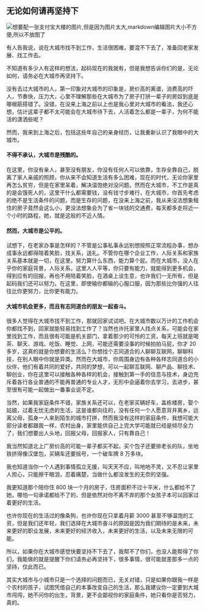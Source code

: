 ## 无论如何请再坚持下

![想要配一张支付宝大楼的图片,但是因为图片太大,markdown编辑图片大小不方便,所以不放图了]()

有人告我说，说在大城市找不到工作，生活很困难，要混不下去了，准备回老家发展、找工作去。

不知道有多少人有这样的想法，起码现在的我就有，但是我想告诉你们的是，无论如何，请务必在大城市再坚持下。

没有去过大城市的人，第一印象对大城市的印象是，房价高的离谱，消费高的吓人，节奏快，压力大，心里不理解那些在大城市为了房子打拼一辈子的房奴到底是哪根筋搭错了。没错，在没来上海之前以上也是我心里对大城市的看法，我还心想，估计这辈子都不太可能会在大城市待下去，人活着怎么都是一辈子，为何不能活的潇洒些呢？

然而，我来到上海之后，包括这些年自己的亲身经历，让我重新认识了我眼中的大城市。

#### 不得不承认，大城市是残酷的。
在这里，你没有亲人，甚至没有朋友，你没有任何人可以依靠，生存全靠自己，脱离了家人亲戚的照顾，你从来不会知道生活有多么困难，现在的时代，无论你家里再怎么贫穷，但是在家里呆着，解决温饱绝对没问题。然而在大城市，不工作是真的是会饿死人的，这里干什么都需要钱，没有钱寸步难行，在大城市，你首先考虑的绝不是生活条件的问题，而是生存的问题，在没来上海之前，我从来没法想象租住的房子竟然会这么小，更没法想象会为了省一块钱的交通费，每天都多走将近一个小时的路程，她，就是这般的不近人情。

#### 然而，大城市是公平的。
试想下，在老家办事是怎样的？不管是公事私事永远别想按照正常流程办事，想办成事永远都得陪着笑脸，找关系，送礼。不管你在哪个企业工作，人际关系和家族关系基本就是一切，在这里，努力算什么东西，能力算个屁。而在大城市，没人在乎你的家庭背景，人际关系，这里人人平等，你只要有能力，就能得到更多机会，得到应有的回报，再也不用陪着笑脸，在酒桌上谈生意，也许我们一无所有，但是起码我们还可以努力。在这里，即使输你都输的心服口服，因为那些比你强的人往往比你更努力，比你更有能力。

#### 大城市机会更多，而且有志同道合的朋友一起奋斗。
很多人觉得在大城市找不到工作，那就回家试试吧。在大城市数以万计的工作机会你都找不到，回家就能轻易找到工作了？当然也许托家里人找点关系，可能会在家里找到工作，而且很有可能是机关部门，拿着那少的可怜的工资，每天上班就是喝茶、聊天、游戏、吃饭、睡觉、上网，可能还需要没事的时候拍拍马屁，你才 20 多岁，这真的就是你想要的生活么？你想找个志同道合的人聊聊互联网，聊聊科技，在别人眼中你就是异类。然而在大城市，你周围身边有各种各样志同道合的小伙伴，他们有着共同的爱好，共同的梦想，可以一起聊互联网、聊产品、聊技术、聊创业，你在这里可以接触各种各样的机会，接触到第一手的信息与技术，身边充斥着各行各业普通的不能再普通的专业人才，无形中会逼着你去学习，去进步，甚至很有可能一起做出一番事业说不定。

当然，如果我家庭条件不错，家族关系还可以，在老家买辆好车，盖栋楼房，娶个姑娘，过着无忧无虑的生活，这是谁都向往的，没有任何一个人愿意背井离乡，远离父母，孤身一人来到陌生的城市打拼，然而我没有这样的家庭条件，我想可能大部分读者都跟我一样，农村出身，家里能供自己上完大学可能就已经是倾尽全力了，我们想要出人头地，回报父母，回报家人，只有靠自己！

我当然知道北上广房价高的可能一辈子都买不起，买个包子还要排老长的队，坐地铁挤得像汉堡包，买辆车还要摇号，一个破车牌 8 万多块。

我也知道当你一个人遇到事情孤立无援，叫天天不应，叫地地不灵，又不忍让家里人担心，只能擦干眼泪，忍着痛楚，当做什么都没发生的无奈的坚强。

我更知道那个陪你住 800 块一个月的房子，住房面积不过十平米，什么都给不了她，哪怕一句承诺都给不了的，但是依然对你不离不弃的那个女孩子本可以回家过着更好的生活。

也许你现在的生活过的像条狗，也许你现在只拿着月薪 3000 甚至不够温饱的工资，但是我们还年轻，我们选择在大城市奋斗的原因是因为我们期待的是未来，未来更好的职业发展，未来更好的经济收入，未来更好的生活，以及未来无限的可能。

所以，如果你在大城市感觉快要坚持不下去了，我帮不了你们，也没人能帮得了你们，我能做的就是提醒下你们请务必再坚持下，很多事情，很可能就差那多一点的坚持，仅此而已。

其实大城市与小城市只是一个选择的问题而已，无关对错，只是如果你跟我一样是个农村的孩子，试图凭借自己的本事改变自己的生活，那么我建议你一定要到大城市闯闯，她不问你的出生，背景，更不会鄙视你的家庭条件，她只看你是否努力，真的。
